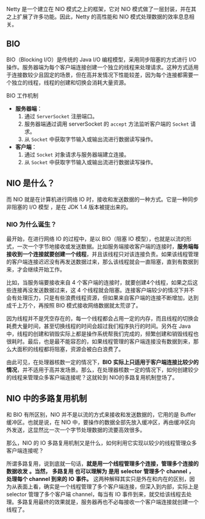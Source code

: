 Netty 是一个建立在 NIO 模式之上的框架，它对 NIO 模式做了一层封装，并在其之上扩展了许多功能。因此，Netty 的高性能和 NIO 模式处理数据的效率息息相关。

## BIO

BIO（Blocking I/O）是传统的 Java I/O 编程模型，采用同步阻塞的方式进行 I/O 操作。服务器端为每个客户端连接创建一个独立的线程来处理请求。这种方式适用于连接数较少且固定的场景，但在高并发情况下性能较差，因为每个连接都需要一个独立的线程，线程的创建和切换会消耗大量资源。

BIO 工作机制

- **服务器端**：
  1. 通过 `ServerSocket` 注册端口。
  2. 服务器端通过调用 serverSocket 的 `accept` 方法监听客户端的 `Socket` 请求。
  3. 从 `Socket` 中获取字节输入或输出流进行数据读写操作。
- **客户端**：
  1. 通过 `Socket` 对象请求与服务器端建立连接。
  2. 从 `Socket` 中获取字节输入或输出流进行数据读写操作。

## NIO 是什么？

而 NIO 就是在计算机进行网络 IO 时，接收和发送数据的一种方式。它是一种同步非阻塞的 I/O 模型 ，是在 JDK 1.4 版本被提出来的。

### NIO 为什么诞生？

最开始，在进行网络 IO 的过程中，是以 BIO（阻塞 IO 模型），也就是以流的形式，一次一个字节地接收或发送数据。比如服务端接收客户端的连接时，**服务端每接收到一个连接就要创建一个线程**，并且该线程只对该连接负责。如果该线程管理的客户端连接迟迟没有再发送数据过来，那么该线程就会一直阻塞，直到有数据到来，才会继续开始工作。

比如，当服务端要接收来自 4 个客户端的连接时，就要创建4个线程，如果之后这些连接再没发送数据过来，这 4 个线程就会阻塞。连接客户端较少的情况下并不会有处理压力，只是有些浪费线程资源，但如果来自客户端的连接不断增加，达到成千上万个，再按照 BIO 模式接收网络数据就太荒谬了。

因为线程并不是凭空存在的，每一个线程都会占用一定的内存，而且线程的切换会耗费大量时间，甚至切换线程的时间会超过我们程序执行的时间。另外在 Java 中，线程的创建和销毁实际上都是操作系统帮我们完成的，频繁创建和销毁线程也很耗时。最后，也是最不能容忍的，如果线程管理的客户端连接没有数据到来，那么大面积的线程都将阻塞，资源会被白白浪费了。

由此可见，在处理器核数一定的情况下，**BIO** **实际上只适用于客户端连接比较少的情况**，并不适用于高并发场景。那么，在处理器核数一定的情况下，如何创建较少的线程来管理众多客户端连接呢？这就轮到 NIO的多路复用机制登场了。

## NIO 中的多路复用机制

和 BIO 有所区别，NIO 并不是以流的方式来接收和发送数据的，它用的是 Buffer 缓冲区。也就是说，在 NIO 中，要操作的数据全部先放入缓冲区，再由缓冲区向外发送，这显然比一次一个字节处理数据的流要高效很多。

那么，NIO 的 IO 多路复用机制又是什么，如何利用它实现以较少的线程管理众多客户端连接呢？

所谓多路复用，说到底就一句话，**就是用一个线程管理多个连接，管理多个连接的数据收发** **。当然，** **多路复用** **也可以理解为** **是用** **selector** **管理多个** **channel** **，处理每个 channel 到来的** **IO** **事件。** 这两种解释其实只是外在和内在的区别，因为从表面上看，确实是一个线程管理了多个客户端连接，但深入到内部，实际上是 selector 管理了多个客户端 channel，每当有 IO 事件到来，就交给该线程去处理。多路复用最终的效果就是，服务器再也不必每接收一个客户端连接就创建一个线程了。